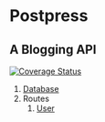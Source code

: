 # Postpress
## A Blogging API

[![Coverage Status](https://coveralls.io/repos/github/bmviniciuss/postpress/badge.svg?branch=main)](https://coveralls.io/github/bmviniciuss/postpress?branch=main)

1. [Database](./docs/database.md)
2. Routes
   1. [User](./docs/user-routes.md)
